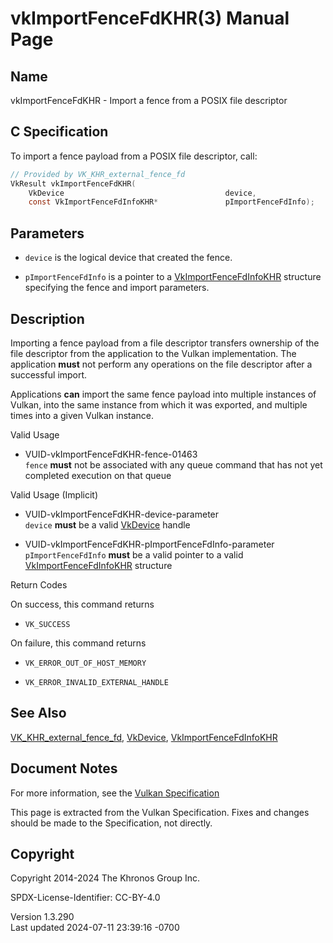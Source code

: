 # vkImportFenceFdKHR(3) Manual Page

## Name

vkImportFenceFdKHR - Import a fence from a POSIX file descriptor



## <a href="#_c_specification" class="anchor"></a>C Specification

To import a fence payload from a POSIX file descriptor, call:

``` c
// Provided by VK_KHR_external_fence_fd
VkResult vkImportFenceFdKHR(
    VkDevice                                    device,
    const VkImportFenceFdInfoKHR*               pImportFenceFdInfo);
```

## <a href="#_parameters" class="anchor"></a>Parameters

- `device` is the logical device that created the fence.

- `pImportFenceFdInfo` is a pointer to a
  [VkImportFenceFdInfoKHR](https://registry.khronos.org/vulkan/specs/1.3-extensions/man/html/VkImportFenceFdInfoKHR.html) structure
  specifying the fence and import parameters.

## <a href="#_description" class="anchor"></a>Description

Importing a fence payload from a file descriptor transfers ownership of
the file descriptor from the application to the Vulkan implementation.
The application **must** not perform any operations on the file
descriptor after a successful import.

Applications **can** import the same fence payload into multiple
instances of Vulkan, into the same instance from which it was exported,
and multiple times into a given Vulkan instance.

Valid Usage

- <a href="#VUID-vkImportFenceFdKHR-fence-01463"
  id="VUID-vkImportFenceFdKHR-fence-01463"></a>
  VUID-vkImportFenceFdKHR-fence-01463  
  `fence` **must** not be associated with any queue command that has not
  yet completed execution on that queue

Valid Usage (Implicit)

- <a href="#VUID-vkImportFenceFdKHR-device-parameter"
  id="VUID-vkImportFenceFdKHR-device-parameter"></a>
  VUID-vkImportFenceFdKHR-device-parameter  
  `device` **must** be a valid [VkDevice](https://registry.khronos.org/vulkan/specs/1.3-extensions/man/html/VkDevice.html) handle

- <a href="#VUID-vkImportFenceFdKHR-pImportFenceFdInfo-parameter"
  id="VUID-vkImportFenceFdKHR-pImportFenceFdInfo-parameter"></a>
  VUID-vkImportFenceFdKHR-pImportFenceFdInfo-parameter  
  `pImportFenceFdInfo` **must** be a valid pointer to a valid
  [VkImportFenceFdInfoKHR](https://registry.khronos.org/vulkan/specs/1.3-extensions/man/html/VkImportFenceFdInfoKHR.html) structure

Return Codes

On success, this command returns  
- `VK_SUCCESS`

On failure, this command returns  
- `VK_ERROR_OUT_OF_HOST_MEMORY`

- `VK_ERROR_INVALID_EXTERNAL_HANDLE`

## <a href="#_see_also" class="anchor"></a>See Also

[VK_KHR_external_fence_fd](https://registry.khronos.org/vulkan/specs/1.3-extensions/man/html/VK_KHR_external_fence_fd.html),
[VkDevice](https://registry.khronos.org/vulkan/specs/1.3-extensions/man/html/VkDevice.html),
[VkImportFenceFdInfoKHR](https://registry.khronos.org/vulkan/specs/1.3-extensions/man/html/VkImportFenceFdInfoKHR.html)

## <a href="#_document_notes" class="anchor"></a>Document Notes

For more information, see the <a
href="https://registry.khronos.org/vulkan/specs/1.3-extensions/html/vkspec.html#vkImportFenceFdKHR"
target="_blank" rel="noopener">Vulkan Specification</a>

This page is extracted from the Vulkan Specification. Fixes and changes
should be made to the Specification, not directly.

## <a href="#_copyright" class="anchor"></a>Copyright

Copyright 2014-2024 The Khronos Group Inc.

SPDX-License-Identifier: CC-BY-4.0

Version 1.3.290  
Last updated 2024-07-11 23:39:16 -0700
